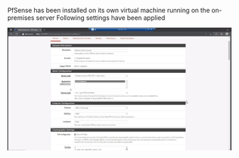 PfSense has been installed on its own virtual machine running on the on-premises server
Following settings have been applied

![image.png](/.attachments/image-00e1d438-61a5-4146-b741-460876dc8d7f.png)